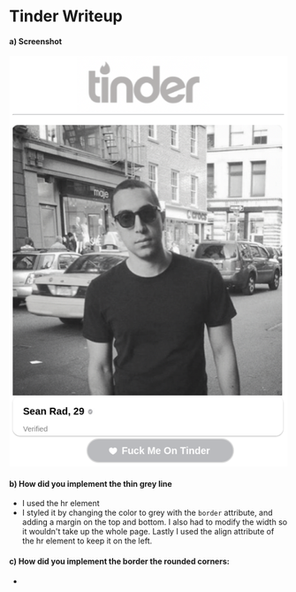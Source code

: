 # Tinder Writeup

#### a) Screenshot
![alt tinder-screenshot](Tinder-Screenshot.png "Invitation")

#### b) How did you implement the thin grey line
* I used the hr element
* I styled it by changing the color to grey with the `border` attribute, and adding a margin on the top and bottom. I also had to modify the width so it wouldn't take up the whole page. Lastly I used the align attribute of the hr element to keep it on the left.

#### c) How did you implement the border the rounded corners:
* 
